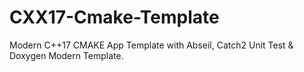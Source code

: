 # CXX17-Cmake-Template
Modern C++17 CMAKE App Template with Abseil, Catch2 Unit Test &amp; Doxygen Modern Template.
